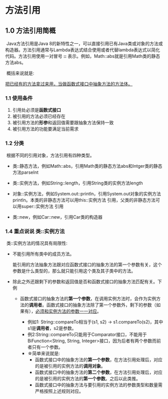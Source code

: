 # 方法引用

## 1.0	方法引用简概

​	Java方法引用是Java 8的新特性之一，可以直接引用已有Java类或对象的方法或构造器。方法引用通常与Lambda表达式结合使用或者代替lambda表达式以简化代码。方法引用使用一对冒号 **::** 表示。例如，Math::abs就是引用Math类的静态方法abs。

​	概括来说就是:

​	<u>把已经有的方法拿过来用，当做函数式接口中抽象方法的方法体。</u>

### 1.1	使用条件

1. 引用处必须是**函数式接口**
2. 被引用的方法必须已经存在
3. 被引用方法的**形参**和返回值需要跟抽象方法保持一致
4. 被引用方法的功能要满足当前需求

### 1.2	分类

​	根据不同的引用对象，方法引用有四种类型。

- 类::静态方法，例如Math::abs，引用Math类的静态方法abs和Intger类的静态方法parseInt
- 类::实例方法，例如String::length，引用String类的实例方法length
- 对象::实例方法，例如System.out::println，引用System.out对象的实例方法println。本类的非静态方法可以用this::实例方法 引用，父类的非静态方法可以用super::实例方法 引用

- 类::new，例如Car::new，引用Car类的构造器





### 1.4	重点说说 类::实例方法

​	类::实例方法的情况具有局限性:

  - 不能引用所有类中的成员方法。

    能引用的方法抽象方法跟对应函数式接口的抽象方法的第一个参数有关，这个参数是什么类型的，那么就只能引用这个类及其子类中的方法。

  - 除此之外还跟剩下的参数和返回值是否和函数式接口的抽象方法匹配有关。下例

    - 函数式接口的抽象方法的**第一个参数**，在调用实例方法时，会作为实例方法的**调用者**。函数式接口的抽象方法除了第一个参数外，剩下的参数（如果有），<u>必须和实例方法的参数一一对应</u>。

        - 例如1: String::compareTo相当于(s1, s2) -> s1.compareTo(s2)，其中s1是**调用者**，s2是参数。
        - 例2:String::compareTo只能用于Comparator<String>接口，不能用于BiFunction<String, String, Integer>接口，因为后者有两个参数而前者只有一个参数。
        - ☆简单来说就是:
            - 函数式接口中的抽象方法的**第一个参数**，在方法引用处理后，对应的是被引用的实例方法的**调用对象**。
            - 函数式接口中的抽象方法的**第二个参数**，在方法引用处理后，对应的是被引用的实例方法的**第一个参数**。之后以此类推。
            - 函数式接口中的抽象方法与要引用的实例方法的参数类型和数量需严格按照上述规则对应。
            

        